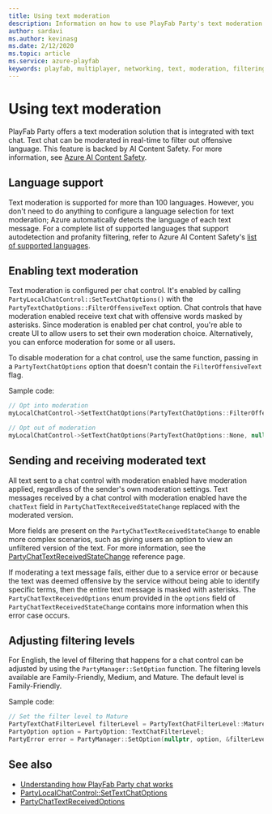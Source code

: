 ```yaml
---
title: Using text moderation
description: Information on how to use PlayFab Party's text moderation feature
author: sardavi
ms.author: kevinasg
ms.date: 2/12/2020
ms.topic: article
ms.service: azure-playfab
keywords: playfab, multiplayer, networking, text, moderation, filtering
---
```


# Using text moderation

PlayFab Party offers a text moderation solution that is integrated with text chat. Text chat can be moderated in real-time to filter out offensive language. This feature is backed by AI Content Safety. For more information, see [Azure AI Content Safety](https://azure.microsoft.com/products/ai-services/ai-content-safety/).


## Language support

Text moderation is supported for more than 100 languages. However, you don't need to do anything to configure a language selection for text moderation; Azure automatically detects the language of each text message. For a complete list of supported languages that support autodetection and profanity filtering, refer to Azure AI Content Safety's [list of supported languages](/azure/ai-services/content-safety/language-support).

## Enabling text moderation

Text moderation is configured per chat control. It's enabled by calling `PartyLocalChatControl::SetTextChatOptions()` with the `PartyTextChatOptions::FilterOffensiveText` option. Chat controls that have moderation enabled receive text chat with offensive words masked by asterisks. Since moderation is enabled per chat control, you're able to create UI to allow users to set their own moderation choice. Alternatively, you can enforce moderation for some or all users.

To disable moderation for a chat control, use the same function, passing in a `PartyTextChatOptions` option that doesn't contain the `FilterOffensiveText` flag.

Sample code:
```cpp
// Opt into moderation
myLocalChatControl->SetTextChatOptions(PartyTextChatOptions::FilterOffensiveText, nullptr);

// Opt out of moderation
myLocalChatControl->SetTextChatOptions(PartyTextChatOptions::None, nullptr);
```

## Sending and receiving moderated text

All text sent to a chat control with moderation enabled have moderation applied, regardless of the sender's own moderation settings. Text messages received by a chat control with moderation enabled have the `chatText` field in `PartyChatTextReceivedStateChange` replaced with the moderated version.

More fields are present on the `PartyChatTextReceivedStateChange` to enable more complex scenarios, such as giving users an option to view an unfiltered version of the text. For more information, see the [PartyChatTextReceivedStateChange](reference/structs/partychattextreceivedstatechange.md) reference page. 

If moderating a text message fails, either due to a service error or because the text was deemed offensive by the service without being able to identify specific terms, then the entire text message is masked with asterisks. The `PartyChatTextReceivedOptions` enum provided in the `options` field of `PartyChatTextReceivedStateChange` contains more information when this error case occurs.

## Adjusting filtering levels

For English, the level of filtering that happens for a chat control can be adjusted by using the `PartyManager::SetOption` function. The filtering levels available are Family-Friendly, Medium, and Mature. The default level is Family-Friendly.

Sample code:
```cpp
// Set the filter level to Mature
PartyTextChatFilterLevel filterLevel = PartyTextChatFilterLevel::Mature;
PartyOption option = PartyOption::TextChatFilterLevel;
PartyError error = PartyManager::SetOption(nullptr, option, &filterLevel);
```

## See also

* [Understanding how PlayFab Party chat works](concepts-chat.md)
* [PartyLocalChatControl::SetTextChatOptions](reference/classes/PartyLocalChatControl/methods/partylocalchatcontrol_settextchatoptions.md)
* [PartyChatTextReceivedOptions](reference/enums/partychattextreceivedoptions.md)
